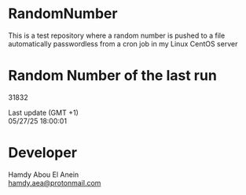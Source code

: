 # RandomNumber    
This is a test repository where a random number is pushed to a file automatically passwordless from a cron job in my Linux CentOS server    
# Random Number of the last run   
31832
      
Last update (GMT +1)    
05/27/25 18:00:01
# Developer    
Hamdy Abou El Anein   
hamdy.aea@protonmail.com
